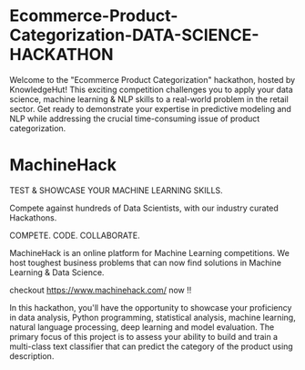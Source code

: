 # Ecommerce-Product-Categorization-DATA-SCIENCE-HACKATHON
Welcome to the "Ecommerce Product Categorization" hackathon, hosted by KnowledgeHut! This exciting competition challenges you to apply your data science, machine learning & NLP skills to a real-world problem in the retail sector. Get ready to demonstrate your expertise in predictive modeling and NLP while addressing the crucial time-consuming issue of product categorization.
# MachineHack

TEST & SHOWCASE YOUR MACHINE LEARNING SKILLS.

Compete against hundreds of Data Scientists, with our industry curated Hackathons.

COMPETE. CODE. COLLABORATE.

MachineHack is an online platform for Machine Learning competitions. We host toughest business problems that can now find solutions in Machine Learning & Data Science.

checkout https://www.machinehack.com/ now !!

In this hackathon, you'll have the opportunity to showcase your proficiency in data analysis, Python programming, statistical analysis, machine learning, natural language processing, deep learning and model evaluation. The primary focus of this project is to assess your ability to build and train a multi-class text classifier that can predict the category of the product using description. 

